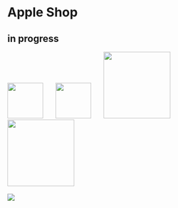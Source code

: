 # Apple Shop

## in progress

[<img width="80px" style="margin-right: 10px" src="https://cdn.jsdelivr.net/gh/devicons/devicon/icons/react/react-original.svg"/>](https://fr.reactjs.org/)&emsp;
[<img width="80px" style="margin-right: 10px" src="https://cdn.jsdelivr.net/gh/devicons/devicon/icons/materialui/materialui-plain.svg"/>](https://v4.mui.com/)&emsp;
[<img width="150px" style="margin-right: 10px" src="https://res.cloudinary.com/dbu3ntrbw/image/upload/v1658504545/svgexport-8_jbi3ny.svg"/>](https://commercejs.com/)&emsp;
[<img width="150px" style="margin-right: 10px" src="../src/assets/stripe.png"/>](https://stripe.com/fr?utm_campaign=paid_brand-FR_fr_Search_Brand_Payment-922532853&utm_medium=cpc&utm_source=google&ad_content=267418206160&utm_term=stripe&utm_matchtype=e&utm_adposition=&utm_device=c&gclid=Cj0KCQjw2_OWBhDqARIsAAUNTTGvcz7C8c2CMPEJ-svhoHKlV8Wbx5ycGHA8yMFCHiwStAWu7zWcSuUaAstBEALw_wcB)&emsp;

<img src="https://res.cloudinary.com/dbu3ntrbw/image/upload/v1658503407/Capture_d_e%CC%81cran_2022-07-22_a%CC%80_17.21.17_inmvn0.png"/>
